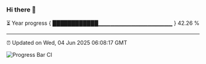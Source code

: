 ### Hi there 👋

⏳ Year progress { ████████████▁▁▁▁▁▁▁▁▁▁▁▁▁▁▁▁▁▁ } 42.26 %

---

⏰ Updated on Wed, 04 Jun 2025 06:08:17 GMT

![Progress Bar CI](https://github.com/liununu/liununu/workflows/Progress%20Bar%20CI/badge.svg)
